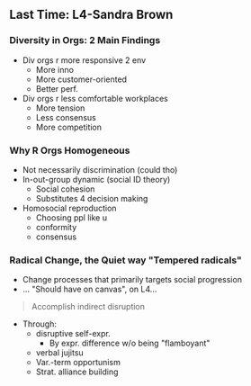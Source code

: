 ## Last Time: L4-Sandra Brown
### Diversity in Orgs: 2 Main Findings
- Div orgs r more responsive 2 env
	- More inno
	- More customer-oriented
	- Better perf.
- Div orgs r less comfortable workplaces
	- More tension
	- Less consensus
	- More competition

### Why R Orgs Homogeneous
- Not necessarily discrimination (could tho)
- In-out-group dynamic (social ID theory)
	- Social cohesion
	- Substitutes 4 decision making
- Homosocial reproduction
	- Choosing ppl like u
	- conformity
	- consensus

### Radical Change, the Quiet way "Tempered radicals"
- Change processes that primarily targets social progression
- … "Should have on canvas", on L4…

>Accomplish indirect disruption
- Through:
	- disruptive self-expr.
		- By expr. difference w/o being "flamboyant"
	- verbal jujitsu
	- Var.-term opportunism
	- Strat. alliance building

